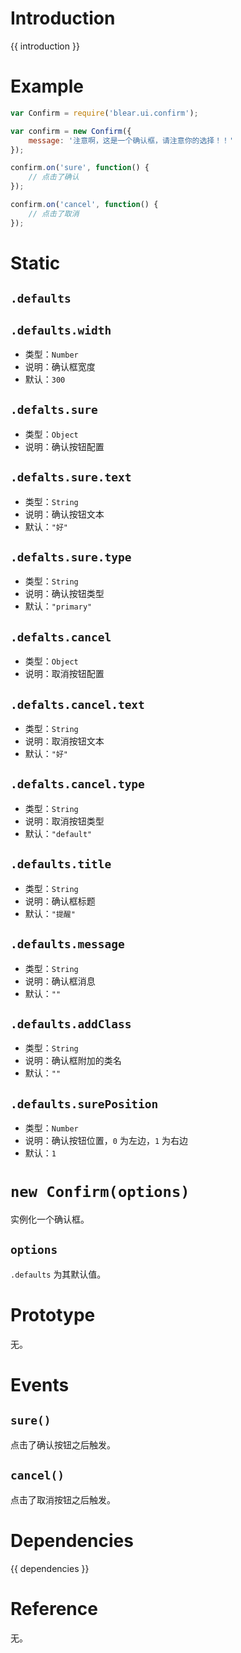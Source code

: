 # Introduction
{{ introduction }}





# Example
```js
var Confirm = require('blear.ui.confirm');

var confirm = new Confirm({
    message: '注意啊，这是一个确认框，请注意你的选择！！'
});

confirm.on('sure', function() {
    // 点击了确认
});

confirm.on('cancel', function() {
    // 点击了取消
});
```






# Static
## `.defaults`
## `.defaults.width`
- 类型：`Number`
- 说明：确认框宽度
- 默认：`300`

## `.defalts.sure`
- 类型：`Object`
- 说明：确认按钮配置

## `.defalts.sure.text`
- 类型：`String`
- 说明：确认按钮文本
- 默认：`"好"`

## `.defalts.sure.type`
- 类型：`String`
- 说明：确认按钮类型
- 默认：`"primary"`

## `.defalts.cancel`
- 类型：`Object`
- 说明：取消按钮配置

## `.defalts.cancel.text`
- 类型：`String`
- 说明：取消按钮文本
- 默认：`"好"`

## `.defalts.cancel.type`
- 类型：`String`
- 说明：取消按钮类型
- 默认：`"default"`

## `.defaults.title`
- 类型：`String`
- 说明：确认框标题
- 默认：`"提醒"`

## `.defaults.message`
- 类型：`String`
- 说明：确认框消息
- 默认：`""`

## `.defaults.addClass`
- 类型：`String`
- 说明：确认框附加的类名
- 默认：`""`

## `.defaults.surePosition`
- 类型：`Number`
- 说明：确认按钮位置，`0` 为左边，`1` 为右边
- 默认：`1`





# `new Confirm(options)`
实例化一个确认框。


## `options`
`.defaults` 为其默认值。




# Prototype
无。



# Events
## `sure()`
点击了确认按钮之后触发。

## `cancel()`
点击了取消按钮之后触发。






# Dependencies
{{ dependencies }}





# Reference
无。

